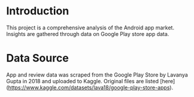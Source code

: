 # Introduction

This project is a comprehensive analysis of the Android app market. Insights are gathered through data on Google Play store app data.

# Data Source

App and review data was scraped from the Google Play Store by Lavanya Gupta in 2018 and uploaded to Kaggle. Original files are listed [here] (https://www.kaggle.com/datasets/lava18/google-play-store-apps).
